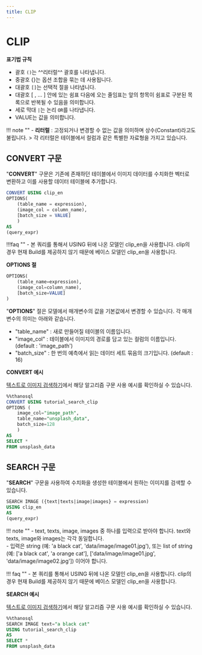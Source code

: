 ```yaml
---
title: CLIP
---
```


# __CLIP__

__표기법 규칙__ 

- 괄호 `()`는 ^^리터럴^^ 괄호를 나타냅니다.  
- 중괄호 {}는 옵션 조합을 묶는 데 사용됩니다.  
- 대괄호 `[]`는 선택적 절을 나타냅니다.   
- 대괄호 [ , ... ] 안에 있는 쉼표 다음에 오는 줄임표는 앞의 항목이 쉼표로 구분된 
목록으로 반복될 수 있음을 의미합니다.
- 세로 막대 `|`는 논리 `OR`를 나타냅니다.  
- VALUE는 값을 의미합니다. 

!!! note "" 
    - __리터럴__ : 고정되거나 변경할 수 없는 값을 의미하며 상수(Constant)라고도 불립니다. 
    > 각 리터럴은 테이블에서 컬럼과 같은 특별한 자료형을 가지고 있습니다.

## __CONVERT 구문__

"__CONVERT__" 구문은 기존에 존재하던 테이블에서 이미지 데이터를 수치화한 벡터로 변환하고 이를 사용할 데이터 테이블에 추가합니다.

```sql
CONVERT USING clip_en
OPTIONS(
    (table_name = expression),
    (image_col = column_name),
    [batch_size = VALUE]
    )
AS
(query_expr)
```

!!!faq ""
    - 본 쿼리를 통해서 USING 뒤에 나온 모델인 clip_en을 사용합니다. clip의 경우 현재 Build를 제공하지 않기 때문에 베이스 모델인 clip_en을 사용합니다.

__OPTIONS 절__

```sql
OPTIONS(
    (table_name=expression),
    (image_col=column_name),
    [batch_size=VALUE]
)
```

"__OPTIONS__" 절은 모델에서 매개변수의 값을 기본값에서 변경할 수 있습니다. 각 매개변수의 의미는 아래와 같습니다.

- "table_name" : 새로 만들어질 테이블의 이름입니다.
- "image_col" : 테이블에서 이미지의 경로를 담고 있는 컬럼의 이름입니다. (default : 'image_path')
- "batch_size" : 한 번의 예측에서 읽는 데이터 세트 묶음의 크기입니다. (default : 16)


__CONVERT 예시__

[텍스트로 이미지 검색하기](/tutorials/thanosql_search/search_image_by_text/)에서 해당 알고리즘 구문 사용 예시를 확인하실 수 있습니다.


```sql
%%thanosql
CONVERT USING tutorial_search_clip
OPTIONS (
    image_col="image_path", 
    table_name="unsplash_data", 
    batch_size=128
    )
AS 
SELECT * 
FROM unsplash_data
```

## __SEARCH 구문__

"__SEARCH__" 구문을 사용하여 수치화을 생성한 테이블에서 원하는 이미지를 검색할 수 있습니다.

``` sql
SEARCH IMAGE ({text|texts|image|images} = expression)
USING clip_en
AS 
(query_expr)
```
!!! note ""
    - text, texts, image, images 중 하나를 입력으로 받아야 합니다. text와 texts, image와 images는 각각 동일합니다.  
    - 입력은 string (예: 'a black cat', 'data/image/image01.jpg'), 또는 list of string (예: ['a black cat', 'a orange cat'], ['data/image/image01.jpg', 'data/image/image02.jpg']) 이어야 합니다.

!!! faq ""
    - 본 쿼리를 통해서 USING 뒤에 나온 모델인 clip_en을 사용합니다. clip의 경우 현재 Build를 제공하지 않기 때문에 베이스 모델인 clip_en을 사용합니다.

__SEARCH 예시__

[텍스트로 이미지 검색하기](/tutorials/thanosql_search/search_image_by_text/)에서 해당 알고리즘 구문 사용 예시를 확인하실 수 있습니다.

```sql
%%thanosql
SEARCH IMAGE text="a black cat"
USING tutorial_search_clip
AS 
SELECT * 
FROM unsplash_data
```